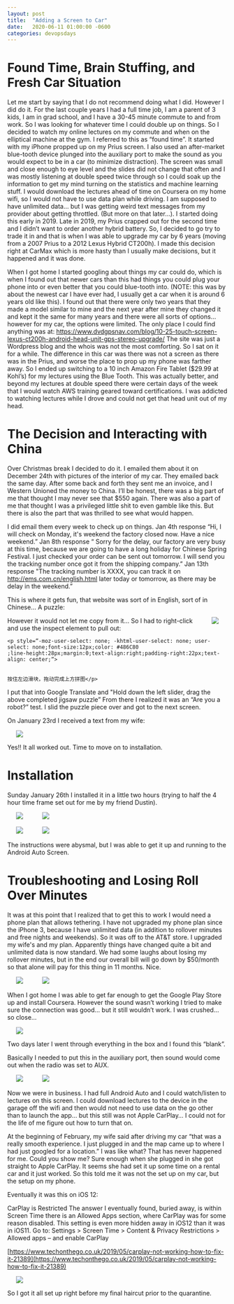 ```yaml
---
layout: post
title:  "Adding a Screen to Car"
date:   2020-06-11 01:00:00 -0600
categories: devopsdays
---
```


# Found Time, Brain Stuffing, and Fresh Car Situation

Let me start by saying that I do not recommend doing what I did. However I did do it. For the last couple years I had a full time job, I am a parent of 3 kids, I am in grad school, and I have a 30-45 minute commute to and from work. So I was looking for whatever time I could double up on things. So I decided to watch my online lectures on my commute and when on the elliptical machine at the gym. I referred to this as “found time”. It started with my iPhone propped up on my Prius screen.  I also used an after-market blue-tooth device plunged into the auxiliary port to make the sound as you would expect to be in a car (to minimize distraction). The screen was small and close enough to eye level and the slides did not change that often and I was mostly listening at double speed twice through so I could soak up the information to get my mind turning on the statistics and machine learning stuff. I would download the lectures ahead of time on Coursera on my home wifi, so I would not have to use data plan while driving. I am supposed to have unlimited data… but I was getting weird text messages from my provider about getting throttled. (But more on that later…).  I started doing this early in 2019. Late in 2019, my Prius crapped out for the second time and I didn’t want to order another hybrid battery.  So, I decided to go try to trade it in and that is when I was able to upgrade my car by 6 years (moving from a 2007 Prius to a 2012 Lexus Hybrid CT200h). I made this decision right at CarMax which is more hasty than I usually make decisions, but it happened and it was done.

When I got home I started googling about things my car could do, which is when I found out that newer cars than this had things you could plug your phone into or even better that you could blue-tooth into. (NOTE: this was by about the newest car I have ever had, I usually get a car when it is around 6 years old like this). I found out that there were only two years that they made a model similar to mine and the next year after mine they changed it and kept it the same for many years and there were all sorts of options… however for my car, the options were limited.  The only place I could find anything was at: https://www.dvdgpsnav.com/blog/10-25-touch-screen-lexus-ct200h-android-head-unit-gps-stereo-upgrade/ The site was just a Wordpress blog and the whois was not the most comforting. So I sat on it for a while. The difference in this car was there was not a screen as there was in the Prius, and worse the place to prop up my phone was farther away. So I ended up switching to a 10 inch Amazon Fire Tablet ($29.99 at Kohl’s) for my lectures using the Blue Tooth. This was actually better, and beyond my lectures at double speed there were certain days of the week that I would watch AWS training geared toward certifications. I was addicted to watching lectures while I drove and could not get that head unit out of my head.

# The Decision and Interacting with China

Over Christmas break I decided to do it. I emailed them about it on December 24th with pictures of the interior of my car. They emailed back the same day. After some back and forth they sent me an invoice, and I Western Unioned the money to China. I’ll be honest, there was a big part of me that thought I may never see that $550 again. There was also a part of me that thought I was a privileged little shit to even gamble like this. But there is also the part that was thrilled to see what would happen. 

I did email them every week to check up on things. Jan 4th response “Hi, I will check on Monday, it's weekend the factory closed now. Have a nice weekend.” Jan 8th response “ Sorry for the delay, our factory are very busy at this time, because we are going to have a long holiday for Chinese Spring Festival. I just checked your order can be sent out tomorrow. I will send you the tracking number once got it from the shipping company.” Jan 13th response "The tracking number is XXXX, you can track it on http://ems.com.cn/english.html later today or tomorrow, as there may be delay in the weekend.”

This is where it gets fun, that website was sort of in English, sort of in Chinese… A puzzle:

[<img align="right" src="/images/car_screen/shipping_puzzle.PNG" hspace="20">](/images/car_screen/shipping_puzzle.PNG)

However it would not let me copy from it… So I had to right-click and use the inspect element to pull out:

```
<p style=“-moz-user-select: none; -khtml-user-select: none; user-select: none;font-size:12px;color: #486C80
;line-height:28px;margin:0;text-align:right;padding-right:22px;text-align: center;“>


按住左边滑块，拖动完成上方拼图</p>
```

I put that into Google Translate and "Hold down the left slider, drag the above completed jigsaw puzzle”
From there I realized it was an “Are you a robot?” test. I slid the puzzle piece over and got to the next screen.

On January 23rd I received a text from my wife:

[<img src="/images/car_screen/package_arrived.jpg" hspace="20">](/images/car_screen/package_arrived.jpg)

Yes!! It all worked out. Time to move on to installation.

# Installation

Sunday January 26th I installed it in a little two hours (trying to half the 4 hour time frame set out for me by my friend Dustin).

[<img src="/images/car_screen/dash_open_1.JPG" hspace="20">](/images/car_screen/dash_open_1.JPG) [<img src="/images/car_screen/dash_open_2.JPG" hspace="20">](/images/car_screen/dash_open_2.JPG)

[<img src="/images/car_screen/dash_screen_1.JPG" hspace="20">](/images/car_screen/dash_screen_1.JPG) [<img src="/images/car_screen/dash_screen_2.JPG" hspace="20" >](/images/car_screen/dash_screen_2.JPG)

The instructions were abysmal, but I was able to get it up and running to the Android Auto Screen.

# Troubleshooting and Losing Roll Over Minutes

It was at this point that I realized that to get this to work I would need a phone plan that allows tethering. I have not upgraded my phone plan since the iPhone 3, because I have unlimited data (in addition to rollover minutes and free nights and weekends).  So it was off to the AT&T store. I upgraded my wife's and my plan. Apparently things have changed quite a bit and unlimited data is now standard. We had some laughs about losing my rollover minutes, but in the end our overall bill will go down by $50/month so that alone will pay for this thing in 11 months. Nice.

[<img src="/images/car_screen/att_store_screen.JPG" hspace="20">](/images/car_screen/att_store_screen.JPG) [<img src="/images/car_screen/coursera_screen.JPG" hspace="20">](/images/car_screen/coursera_screen.JPG)

When I got home I was able to get far enough to get the Google Play Store up and install Coursera. However the sound wasn’t working I tried to make sure the connection was good… but it still wouldn’t work. I was crushed… so close...

[<img src="/images/car_screen/soldering.JPG" hspace="20">](/images/car_screen/soldering.JPG)

Two days later I went through everything in the box and I found this “blank”.

Basically I needed to put this in the auxiliary port, then sound would come out when the radio was set to AUX.

[<img src="/images/car_screen/blank_aux_plug.JPG" hspace="20">](/images/car_screen/blank_aux_plug.JPG) [<img src="/images/car_screen/blank_aux_plugged_in.JPG" hspace="20">](/images/car_screen/blank_aux_plugged_in.JPG)

Now we were in business. I had full Android Auto and I could watch/listen to lectures on this screen. I could download lectures to the device in the garage off the wifi and then would not need to use data on the go other than to launch the app… but this still was not Apple CarPlay… I could not for the life of me figure out how to turn that on.

At the beginning of February, my wife said after driving my car “that was a really smooth experience. I just plugged in and the map came up to where I had just googled for a location.” I was like what? That has never happened for me. Could you show me? Sure enough when she plugged in she got straight to Apple CarPlay. It seems she had set it up some time on a rental car and it just worked. So this told me it was not the set up on my car, but the setup on my phone.  

Eventually it was this on iOS 12:

CarPlay is Restricted
The answer I eventually found, buried away, is within Screen Time there is an Allowed Apps section, where CarPlay was for some reason disabled. This setting is even more hidden away in iOS12 than it was in iOS11.
Go to: Settings > Screen Time > Content & Privacy Restrictions > Allowed apps – and enable CarPlay

[https://www.techonthego.co.uk/2019/05/carplay-not-working-how-to-fix-it-21389](https://www.techonthego.co.uk/2019/05/carplay-not-working-how-to-fix-it-21389)

[<img src="/images/car_screen/car_play_screen.JPG" hspace="20">](/images/car_screen/car_play_screen.JPG)

So I got it all set up right before my final haircut prior to the quarantine.


